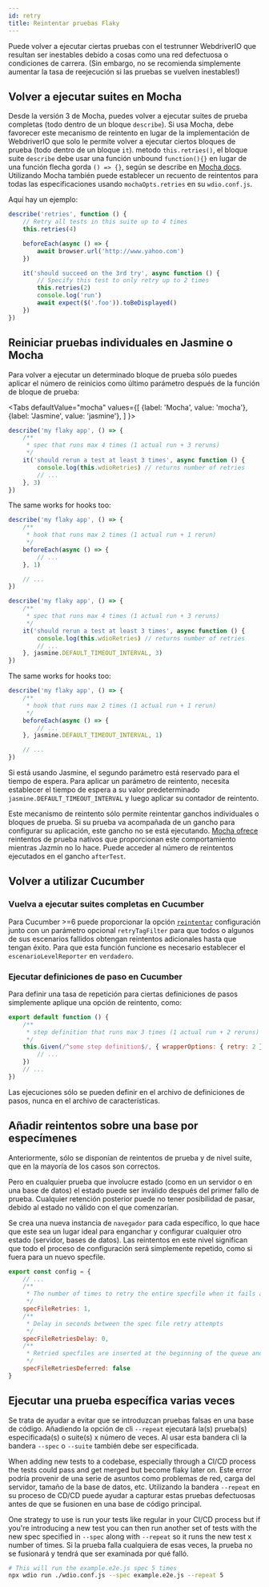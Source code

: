 ```yaml
---
id: retry
title: Reintentar pruebas Flaky
---
```


Puede volver a ejecutar ciertas pruebas con el testrunner WebdriverIO que resultan ser inestables debido a cosas como una red defectuosa o condiciones de carrera. (Sin embargo, no se recomienda simplemente aumentar la tasa de reejecución si las pruebas se vuelven inestables!)

## Volver a ejecutar suites en Mocha

Desde la versión 3 de Mocha, puedes volver a ejecutar suites de prueba completas (todo dentro de un bloque `describe`). Si usa Mocha, debe favorecer este mecanismo de reintento en lugar de la implementación de WebdriverIO que solo le permite volver a ejecutar ciertos bloques de prueba (todo dentro de un bloque `it`). metodo `this.retries()`, el bloque suite `describe` debe usar una función unbound `function(){}` en lugar de una función flecha gorda `() => {}`, según se describe en [Mocha docs](https://mochajs.org/#arrow-functions). Utilizando Mocha también puede establecer un recuento de reintentos para todas las especificaciones usando `mochaOpts.retries` en su `wdio.conf.js`.

Aquí hay un ejemplo:

```js
describe('retries', function () {
    // Retry all tests in this suite up to 4 times
    this.retries(4)

    beforeEach(async () => {
        await browser.url('http://www.yahoo.com')
    })

    it('should succeed on the 3rd try', async function () {
        // Specify this test to only retry up to 2 times
        this.retries(2)
        console.log('run')
        await expect($('.foo')).toBeDisplayed()
    })
})
```

## Reiniciar pruebas individuales en Jasmine o Mocha

Para volver a ejecutar un determinado bloque de prueba sólo puedes aplicar el número de reinicios como último parámetro después de la función de bloque de prueba:

<Tabs
  defaultValue="mocha"
  values={[
    {label: 'Mocha', value: 'mocha'},
 {label: 'Jasmine', value: 'jasmine'},
 ]
}>
<TabItem value="mocha">

```js
describe('my flaky app', () => {
    /**
     * spec that runs max 4 times (1 actual run + 3 reruns)
     */
    it('should rerun a test at least 3 times', async function () {
        console.log(this.wdioRetries) // returns number of retries
        // ...
    }, 3)
})
```

The same works for hooks too:

```js
describe('my flaky app', () => {
    /**
     * hook that runs max 2 times (1 actual run + 1 rerun)
     */
    beforeEach(async () => {
        // ...
    }, 1)

    // ...
})
```

</TabItem>
<TabItem value="jasmine">

```js
describe('my flaky app', () => {
    /**
     * spec that runs max 4 times (1 actual run + 3 reruns)
     */
    it('should rerun a test at least 3 times', async function () {
        console.log(this.wdioRetries) // returns number of retries
        // ...
    }, jasmine.DEFAULT_TIMEOUT_INTERVAL, 3)
})
```

The same works for hooks too:

```js
describe('my flaky app', () => {
    /**
     * hook that runs max 2 times (1 actual run + 1 rerun)
     */
    beforeEach(async () => {
        // ...
    }, jasmine.DEFAULT_TIMEOUT_INTERVAL, 1)

    // ...
})
```

Si está usando Jasmine, el segundo parámetro está reservado para el tiempo de espera. Para aplicar un parámetro de reintento, necesita establecer el tiempo de espera a su valor predeterminado `jasmine.DEFAULT_TIMEOUT_INTERVAL` y luego aplicar su contador de reintento.

</TabItem>
</Tabs>

Este mecanismo de reintento sólo permite reintentar ganchos individuales o bloques de prueba. Si su prueba va acompañada de un gancho para configurar su aplicación, este gancho no se está ejecutando. [Mocha ofrece](https://mochajs.org/#retry-tests) reintentos de prueba nativos que proporcionan este comportamiento mientras Jazmín no lo hace. Puede acceder al número de reintentos ejecutados en el gancho `afterTest`.

## Volver a utilizar Cucumber

### Vuelva a ejecutar suites completas en Cucumber

Para Cucumber >=6 puede proporcionar la opción [`reintentar`](https://github.com/cucumber/cucumber-js/blob/master/docs/cli.md#retry-failing-tests) configuración junto con un parámetro opcional `retryTagFilter` para que todos o algunos de sus escenarios fallidos obtengan reintentos adicionales hasta que tengan éxito. Para que esta función funcione es necesario establecer el `escenarioLevelReporter` en `verdadero`.

### Ejecutar definiciones de paso en Cucumber

Para definir una tasa de repetición para ciertas definiciones de pasos simplemente aplique una opción de reintento, como:

```js
export default function () {
    /**
     * step definition that runs max 3 times (1 actual run + 2 reruns)
     */
    this.Given(/^some step definition$/, { wrapperOptions: { retry: 2 } }, async () => {
        // ...
    })
    // ...
})
```

Las ejecuciones sólo se pueden definir en el archivo de definiciones de pasos, nunca en el archivo de características.

## Añadir reintentos sobre una base por especímenes

Anteriormente, sólo se disponían de reintentos de prueba y de nivel suite, que en la mayoría de los casos son correctos.

Pero en cualquier prueba que involucre estado (como en un servidor o en una base de datos) el estado puede ser inválido después del primer fallo de prueba. Cualquier retención posterior puede no tener posibilidad de pasar, debido al estado no válido con el que comenzarían.

Se crea una nueva instancia de `navegador` para cada específico, lo que hace que este sea un lugar ideal para enganchar y configurar cualquier otro estado (servidor, bases de datos). Las reintentos en este nivel significan que todo el proceso de configuración será simplemente repetido, como si fuera para un nuevo specfile.

```js title="wdio.conf.js"
export const config = {
    // ...
    /**
     * The number of times to retry the entire specfile when it fails as a whole
     */
    specFileRetries: 1,
    /**
     * Delay in seconds between the spec file retry attempts
     */
    specFileRetriesDelay: 0,
    /**
     * Retried specfiles are inserted at the beginning of the queue and retried immediately
     */
    specFileRetriesDeferred: false
}
```

## Ejecutar una prueba específica varias veces

Se trata de ayudar a evitar que se introduzcan pruebas falsas en una base de código. Añadiendo la opción de cli `--repeat` ejecutará la(s) prueba(s) especificada(s) o suite(s) x número de veces. Al usar esta bandera cli la bandera `--spec` o `--suite` también debe ser especificada.

When adding new tests to a codebase, especially through a CI/CD process the tests could pass and get merged but become flaky later on. Este error podría provenir de una serie de asuntos como problemas de red, carga del servidor, tamaño de la base de datos, etc. Utilizando la bandera `--repeat` en su proceso de CD/CD puede ayudar a capturar estas pruebas defectuosas antes de que se fusionen en una base de código principal.

One strategy to use is run your tests like regular in your CI/CD process but if you're introducing a new test you can then run another set of tests with the new spec specified in `--spec` along with `--repeat` so it runs the new test x number of times. Si la prueba falla cualquiera de esas veces, la prueba no se fusionará y tendrá que ser examinada por qué falló.

```sh
# This will run the example.e2e.js spec 5 times
npx wdio run ./wdio.conf.js --spec example.e2e.js --repeat 5
```

